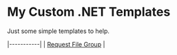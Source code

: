# My Custom .NET Templates

Just some simple templates to help.

|-----------|
| [Request File Group](./working/content/request-group) |

